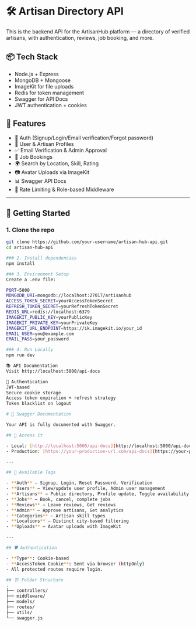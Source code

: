 # 🛠️ Artisan Directory API

This is the backend API for the ArtisanHub platform — a directory of verified artisans, with authentication, reviews, job booking, and more.

## 📦 Tech Stack

- Node.js + Express
- MongoDB + Mongoose
- ImageKit for file uploads
- Redis for token management
- Swagger for API Docs
- JWT authentication + cookies

## 🚀 Features

- 🔐 Auth (Signup/Login/Email verification/Forgot password)
- 👤 User & Artisan Profiles
- ✅ Email Verification & Admin Approval
- 💼 Job Bookings
- 🌍 Search by Location, Skill, Rating
- 📷 Avatar Uploads via ImageKit
- 📊 Swagger API Docs
- 🛑 Rate Limiting & Role-based Middleware

---

## 🧰 Getting Started

### 1. Clone the repo

```bash
git clone https://github.com/your-username/artisan-hub-api.git
cd artisan-hub-api

### 2. Install dependencies
npm install

### 3. Environment Setup
Create a .env file:

PORT=5000
MONGODB_URI=mongodb://localhost:27017/artisanhub
ACCESS_TOKEN_SECRET=yourAccessTokenSecret
REFRESH_TOKEN_SECRET=yourRefreshTokenSecret
REDIS_URL=redis://localhost:6379
IMAGEKIT_PUBLIC_KEY=yourPublicKey
IMAGEKIT_PRIVATE_KEY=yourPrivateKey
IMAGEKIT_URL_ENDPOINT=https://ik.imagekit.io/your_id
EMAIL_USER=you@example.com
EMAIL_PASS=your_password

### 4. Run Locally
npm run dev

📚 API Documentation
Visit http://localhost:5000/api-docs

🔐 Authentication
JWT-based
Secure cookie storage
Access token expiration + refresh strategy
Token blacklist on logout

# 📘 Swagger Documentation

Your API is fully documented with Swagger.

## 🔗 Access it

- Local: [http://localhost:5000/api-docs](http://localhost:5000/api-docs)
- Production: [https://your-production-url.com/api-docs](https://your-production-url.com/api-docs)

---

## 📂 Available Tags

- **Auth** — Signup, Login, Reset Password, Verification
- **Users** — View/update user profile, Admin user management
- **Artisans** — Public directory, Profile update, Toggle availability
- **Jobs** — Book, cancel, complete jobs
- **Reviews** — Leave reviews, Get reviews
- **Admin** — Approve artisans, Get analytics
- **Categories** — Artisan skill types
- **Locations** — Distinct city-based filtering
- **Uploads** — Avatar uploads with ImageKit

---

## 🛡️ Authentication

- **Type**: Cookie-based
- **AccessToken Cookie**: Sent via browser (httpOnly)
- All protected routes require login.

## 🏗 Folder Structure
.
├── controllers/
├── middleware/
├── models/
├── routes/
├── utils/
└── swagger.js
